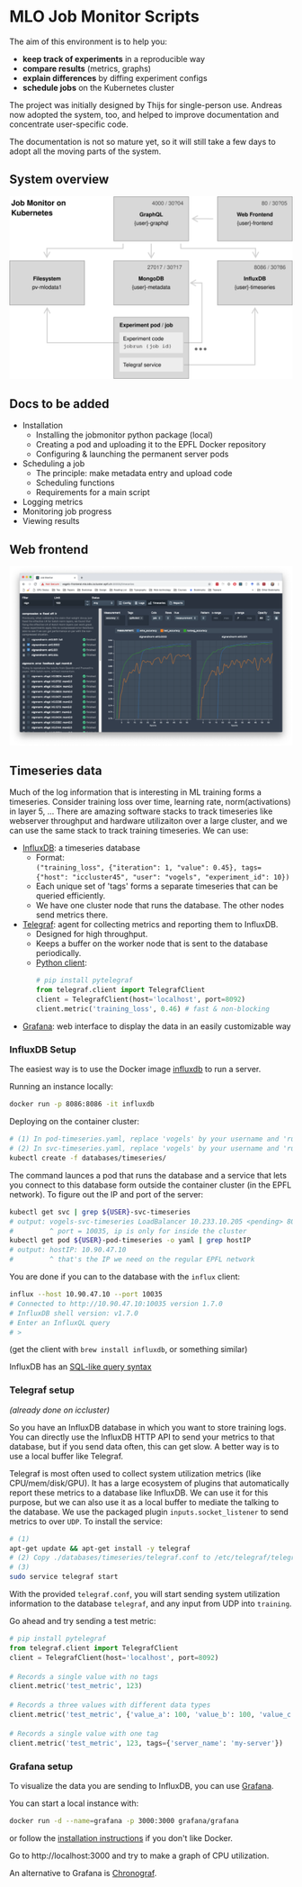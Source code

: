 # MLO Job Monitor Scripts

The aim of this environment is to help you:

* __keep track of experiments__ in a reproducible way
* __compare results__ (metrics, graphs)
* __explain differences__ by diffing experiment configs
* __schedule jobs__ on the Kubernetes cluster

The project was initially designed by Thijs for single-person use.
Andreas now adopted the system, too, and helped to improve documentation and concentrate user-specific code.

The documentation is not so mature yet, so it will still take a few days to adopt all the moving parts of the system.

## System overview

![Parts of the system](docs/img/jobmonitor-diagram.svg)


## Docs to be added

- Installation
    * Installing the jobmonitor python package (local)
    * Creating a pod and uploading it to the EPFL Docker repository
    * Configuring & launching the permanent server pods
- Scheduling a job
    * The principle: make metadata entry and upload code
    * Scheduling functions
    * Requirements for a main script
- Logging metrics
- Monitoring job progress
- Viewing results


## Web frontend

![Denoising experiment manager](docs/img/screenshot.png)



## Timeseries data

Much of the log information that is interesting in ML training forms a timeseries. Consider training loss over time, learning rate, norm(activations) in layer 5, ... There are amazing software stacks to track timeseries like webserver throughput and hardware utilizaiton over a large cluster, and we can use the same stack to track training timeseries. We can use:

* [InfluxDB](https://docs.influxdata.com/influxdb/v1.7/): a timeseries database
    - Format:<br>`("training_loss", {"iteration": 1, "value": 0.45}, tags={"host": "iccluster45", "user": "vogels", "experiment_id": 10})`
    - Each unique set of 'tags' forms a separate timeseries that can be queried efficiently.
    - We have one cluster node that runs the database. The other nodes send metrics there.
* [Telegraf](https://www.influxdata.com/time-series-platform/telegraf/): agent for collecting metrics and reporting them to InfluxDB.
    - Designed for high throughput.
    - Keeps a buffer on the worker node that is sent to the database periodically.
    - [Python client](https://github.com/paksu/pytelegraf):
        ```python
        # pip install pytelegraf
        from telegraf.client import TelegrafClient
        client = TelegrafClient(host='localhost', port=8092)
        client.metric('training_loss', 0.46) # fast & non-blocking
        ```
* [Grafana](https://grafana.com/): web interface to display the data in an easily customizable way


### InfluxDB Setup

The easiest way is to use the Docker image [influxdb](https://hub.docker.com/r/_/influxdb/) to run a server.

Running an instance locally:
```bash
docker run -p 8086:8086 -it influxdb
```

Deploying on the container cluster:
```bash
# (1) In pod-timeseries.yaml, replace 'vogels' by your username and 'runAsUser' by your UID
# (2) In svc-timeseries.yaml, replace 'vogels' by your username and 'runAsUser' by your UID
kubectl create -f databases/timeseries/
```

The command launces a pod that runs the database and a service that lets you connect to this database form outside the container cluster (in the EPFL network). To figure out the IP and port of the server:

```bash
kubectl get svc | grep ${USER}-svc-timeseries
# output: vogels-svc-timeseries LoadBalancer 10.233.10.205 <pending> 8086:10035/TCP 1m
#         ^ port = 10035, ip is only for inside the cluster
kubectl get pod ${USER}-pod-timeseries -o yaml | grep hostIP
# output: hostIP: 10.90.47.10
#         ^ that's the IP we need on the regular EPFL network
```

You are done if you can to the database with the `influx` client:
```bash
influx --host 10.90.47.10 --port 10035
# Connected to http://10.90.47.10:10035 version 1.7.0
# InfluxDB shell version: v1.7.0
# Enter an InfluxQL query
# >
```
(get the client with `brew install influxdb`, or something similar)

InfluxDB has an [SQL-like query syntax](https://docs.influxdata.com/influxdb/v1.7/introduction/getting-started/)


### Telegraf setup

*(already done on iccluster)*

So you have an InfluxDB database in which you want to store training logs. You can directly use the InfluxDB HTTP API to send your metrics to that database, but if you send data often, this can get slow. A better way is to use a local buffer like Telegraf.

Telegraf is most often used to collect system utilization metrics (like CPU/mem/disk/GPU). It has a large ecosystem of plugins that automatically report these metrics to a database like InfluxDB. We can use it for this purpose, but we can also use it as a local buffer to mediate the talking to the database. We use the packaged plugin `inputs.socket_listener` to send metrics to over `UDP`. To install the service:

```bash
# (1)
apt-get update && apt-get install -y telegraf
# (2) Copy ./databases/timeseries/telegraf.conf to /etc/telegraf/telegraf.conf and replace two occurences of http://{{ influxdb_host }}:{{ influxdb_port }}
# (3)
sudo service telegraf start
```

With the provided `telegraf.conf`, you will start sending system utilization information to the database `telegraf`, and any input from UDP into `training`.

Go ahead and try sending a test metric:

```python
# pip install pytelegraf
from telegraf.client import TelegrafClient
client = TelegrafClient(host='localhost', port=8092)

# Records a single value with no tags
client.metric('test_metric', 123)

# Records a three values with different data types
client.metric('test_metric', {'value_a': 100, 'value_b': 100, 'value_c': True})

# Records a single value with one tag
client.metric('test_metric', 123, tags={'server_name': 'my-server'})
```

### Grafana setup

To visualize the data you are sending to InfluxDB, you can use [Grafana](http://docs.grafana.org/installation/debian/).

You can start a local instance with:

```bash
docker run -d --name=grafana -p 3000:3000 grafana/grafana
```

or follow the [installation instructions](http://docs.grafana.org/installation/debian/) if you don't like Docker.

Go to http://localhost:3000 and try to make a graph of CPU utilization.

An alternative to Grafana is [Chronograf](https://www.influxdata.com/time-series-platform/chronograf/).
